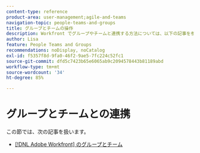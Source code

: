 ```yaml
---
content-type: reference
product-area: user-management;agile-and-teams
navigation-topic: people-teams-and-groups
title: グループとチームの操作
description: Workfront でグループやチームと連携する方法については、以下の記事を参照してください。
author: Lisa
feature: People Teams and Groups
recommendations: noDisplay, noCatalog
exl-id: f5357f8d-9fa0-46f2-9ae5-7fc224c52fc1
source-git-commit: dfd5c7423b65e6065ab9c2094578443b81189abd
workflow-type: tm+mt
source-wordcount: '34'
ht-degree: 85%

---
```


# グループとチームとの連携

この節では、次の記事を扱います。

* [ [!DNL Adobe Workfront] のグループとチーム](../../people-teams-and-groups/work-with-groups-and-teams/understanding-differences-and-similarities-between-groups-and-teams.md)
